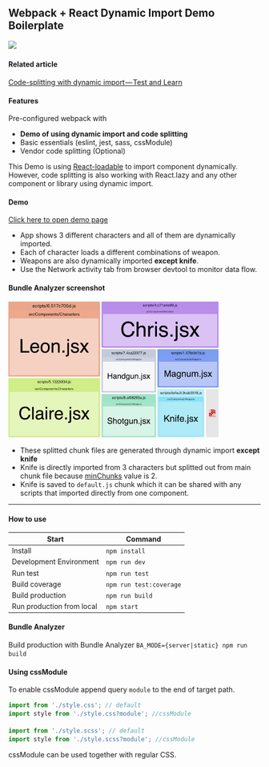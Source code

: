 ## Webpack + React Dynamic Import Demo Boilerplate

<img src="https://travis-ci.org/ohsiwon/Webpack-React-Dynamic-Import-Demo-Boilerplate.svg?branch=master"/>

#### Related article
[Code-splitting with dynamic import — Test and Learn](https://medium.com/@ohsiwon/code-splitting-with-dynamic-import-test-and-learn-28bc2a06d1b8)

#### Features
Pre-configured webpack with
* **Demo of using dynamic import and code splitting**
* Basic essentials (eslint, jest, sass, cssModule)
* Vendor code splitting (Optional)

This Demo is using [React-loadable](https://github.com/jamiebuilds/react-loadable) to import component dynamically.<br/>
However, code splitting is also working with React.lazy and any other component or library using dynamic import.

#### Demo
[Click here to open demo page](https://ohsiwon.github.io/Webpack-React-Dynamic-Import-Demo-Boilerplate/example)
* App shows 3 different characters and all of them are dynamically imported.
* Each of character loads a different combinations of weapon.
* Weapons are also dynamically imported **except knife**. 
* Use the Network activity tab from browser devtool to monitor data flow.


#### Bundle Analyzer screenshot
<img src="./docs/bundle_analyzer_final_screenshot.jpg" width="420px"/>

* These splitted chunk files are generated through dynamic import **except knife**
* Knife is directly imported from 3 characters but splitted out from main chunk file because [minChunks](https://webpack.js.org/plugins/split-chunks-plugin/#splitchunks-minchunks) value is 2.
* Knife is saved to `default.js` chunk which it can be shared with any scripts that imported directly from one component.

---

#### How to use

|Start                    |Command                 |
|-------------------------|------------------------|
|Install                  | `npm install`          |
|Development Environment  | `npm run dev`          |
|Run test                 | `npm run test`         |
|Build coverage           | `npm run test:coverage`|
|Build production         | `npm run build`        |
|Run production from local| `npm start`            |

#### Bundle Analyzer
Build production with Bundle Analyzer `BA_MODE={server|static} npm run build`

#### Using cssModule
To enable cssModule append query `module` to the end of target path.
```js
import from './style.css'; // default
import style from './style.css?module'; //cssModule

import from './style.scss'; // default
import style from './style.scss?module'; //cssModule
```
cssModule can be used together with regular CSS.

